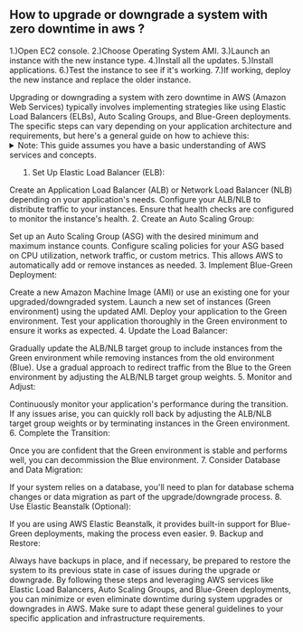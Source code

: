 ## How to upgrade or downgrade a system with zero downtime in aws ?

1.)Open EC2 console.
2.)Choose Operating System AMI.
3.)Launch an instance with the new instance type.
4.)Install all the updates.
5.)Install applications.
6.)Test the instance to see if it's working.
7.)If working, deploy the new instance and replace the older instance.

<summary>Upgrading or downgrading a system with zero downtime in AWS (Amazon Web Services) typically involves implementing strategies like using Elastic Load Balancers (ELBs), Auto Scaling Groups, and Blue-Green deployments. The specific steps can vary depending on your application architecture and requirements, but here's a general guide on how to achieve this:</summary>

<details><summary>
Note: This guide assumes you have a basic understanding of AWS services and concepts.

1. Set Up Elastic Load Balancer (ELB):

Create an Application Load Balancer (ALB) or Network Load Balancer (NLB) depending on your application's needs.
Configure your ALB/NLB to distribute traffic to your instances. Ensure that health checks are configured to monitor the instance's health.
2. Create an Auto Scaling Group:

Set up an Auto Scaling Group (ASG) with the desired minimum and maximum instance counts.
Configure scaling policies for your ASG based on CPU utilization, network traffic, or custom metrics. This allows AWS to automatically add or remove instances as needed.
3. Implement Blue-Green Deployment:

Create a new Amazon Machine Image (AMI) or use an existing one for your upgraded/downgraded system.
Launch a new set of instances (Green environment) using the updated AMI.
Deploy your application to the Green environment.
Test your application thoroughly in the Green environment to ensure it works as expected.
4. Update the Load Balancer:

Gradually update the ALB/NLB target group to include instances from the Green environment while removing instances from the old environment (Blue).
Use a gradual approach to redirect traffic from the Blue to the Green environment by adjusting the ALB/NLB target group weights.
5. Monitor and Adjust:

Continuously monitor your application's performance during the transition.
If any issues arise, you can quickly roll back by adjusting the ALB/NLB target group weights or by terminating instances in the Green environment.
6. Complete the Transition:

Once you are confident that the Green environment is stable and performs well, you can decommission the Blue environment.
7. Consider Database and Data Migration:

If your system relies on a database, you'll need to plan for database schema changes or data migration as part of the upgrade/downgrade process.
8. Use Elastic Beanstalk (Optional):

If you are using AWS Elastic Beanstalk, it provides built-in support for Blue-Green deployments, making the process even easier.
9. Backup and Restore:

Always have backups in place, and if necessary, be prepared to restore the system to its previous state in case of issues during the upgrade or downgrade.
By following these steps and leveraging AWS services like Elastic Load Balancers, Auto Scaling Groups, and Blue-Green deployments, you can minimize or even eliminate downtime during system upgrades or downgrades in AWS. Make sure to adapt these general guidelines to your specific application and infrastructure requirements.</summary></details>
